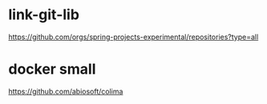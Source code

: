 # link-git-lib

https://github.com/orgs/spring-projects-experimental/repositories?type=all

# docker small
https://github.com/abiosoft/colima
